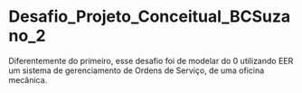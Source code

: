 # Desafio_Projeto_Conceitual_BCSuzano_2
Diferentemente do primeiro, esse desafio foi de modelar do 0 utilizando EER um sistema de gerenciamento de Ordens de Serviço, de uma oficina mecânica.
